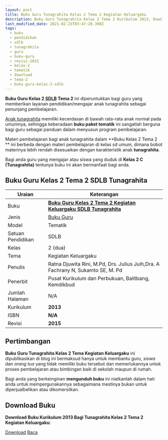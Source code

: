 ```yaml
---
layout: post
title: Buku Guru Tunagrahita Kelas 2 Tema 2 Kegiatan Keluargaku
description: Buku Guru Tunagrahita Kelas 2 Tema 2 Kurikulum 2013, Download buku Kelas 2 Tema 2 Kegiatan Keluargaku bagi tunagrahita
last_modified_date: 2021-02-23T03:47:20.398Z
tags:
  - buku
  - pendidikan
  - sdlb
  - tunagrahita
  - guru
  - buku-guru
  - revisi-2015
  - kelas-2
  - tematik
  - download
  - tema-2
  - buku-guru-kelas-2-sdlb
---
```


**Buku Guru Kelas 2 <abbr title="Sekolah Dasar Luar Biasa">SDLB</abbr> Tema 2** ini diperuntukkan bagi guru yang memberikan layanan pendidikan/mengajar anak tunagrahita sebagai penunjang pembelajaran.

[Anak tunagrahita](/teori/tunagrahita "Apa itu Tunagrahita") memiliki kecerdasan di bawah rata-rata anak normal pada umumnya, sehingga keberadaan **buku paket tematik** ini sangatlah berguna bagi guru sebagai panduan dalam menyusun program pembelajaran.

Materi pembelajaran bagi anak tunagrahita dalam **Buku Kelas 2 Tema 2 ** ini berbeda dengan materi pembelajaran di kelas sd umum, dimana bobot materinya lebih rendah disesuaikan dengan karakteristik anak **tunagrahita**.

Bagi anda guru yang mengajar atau siswa yang duduk di **Kelas 2 C (Tunagrahita)** tentunya buku ini akan bermanfaat bagi anda.

## Buku Guru Kelas 2 Tema 2 SDLB Tunagrahita  

|Uraian|Keterangan|
| --- | --- |
|Buku|<a href="/bse/buku-guru-tunagrahita-kelas-2-tema-2-kegiatan-keluargaku" title="Buku Guru Kelas 2 Tema 2 Kegiatan Keluargaku SDLB Tunagrahita"><strong>Buku Guru Kelas 2 Tema 2 Kegiatan Keluargaku SDLB Tunagrahita</strong></a>|
|Jenis|<a href="/bse" title="Buku Guru" target="_blank">Buku Guru</a>|
|Model|Tematik|
|Satuan Pendidikan|SDLB|
|Kelas|2 (dua)|
|Tema|Kegiatan Keluargaku|
|Penulis| Ratna Djuwita Rini, M.Pd, Drs. Julius Juih,Dra. A Fachrany N, Sukamto SE, M. Pd|
|Penerbit|Pusat Kurikulum dan Perbukuan, Balitbang, Kemdikbud|
|Jumlah Halaman|N/A|
|Kurikulum|<strong>2013</strong>|
|ISBN|<strong>N/A</strong>|
|Revisi|<strong>2015</strong>|

## Pertimbangan
**Buku Guru Tunagrahita Kelas 2 Tema Kegiatan Keluargaku** ini dipublikasikan di blog ini bermaksud hanya untuk membantu _guru_, _siswa_ dan _orang tua_ yang tidak memiliki buku tersebut dan memerlukannya untuk proses pembelajaran atau bimbingan baik di sekolah maupun di rumah.

Bagi anda yang berkeinginan <b>mengunduh buku</b> ini niatkanlah dalam hati anda untuk mempergunakannya sebagaimana mestinya bukan untuk diperjualbelikan atau dikomersilkan.
  
## Download Buku
**Download Buku Kurikulum 2013 Bagi Tunagrahita Kelas 2 Tema 2 Kegiatan Keluargaku**:
<p class="center"><a class="button download" href="https://docs.google.com/uc?export=download&id=1WoIa1pFWUwa7NISiU0UXY5dQb1ZExFsi" rel="nofollow" target="_blank" title="Download Buku Guru Tunagrahita Kelas 2 Tema Kegiatan Keluargaku">Download</a>
<a class="button demo open-dialog" href="https://drive.google.com/file/d/1WoIa1pFWUwa7NISiU0UXY5dQb1ZExFsi/preview" rel="nofollow" target="_blank" title="Download Buku Guru Tunagrahita Kelas 2 Tema Kegiatan Keluargaku">Baca</a></p>
